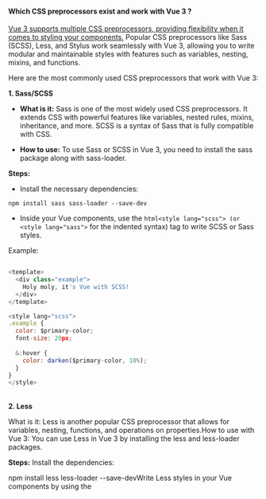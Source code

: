 <h4>Which CSS preprocessors exist and work with Vue 3 ?</h4>

<ins>Vue 3 supports multiple CSS preprocessors, providing flexibility when it comes to styling your components.</ins> Popular CSS preprocessors like Sass (SCSS), Less, and Stylus work seamlessly with Vue 3, allowing you to write modular and maintainable styles with features such as variables, nesting, mixins, and functions.

Here are the most commonly used CSS preprocessors that work with Vue 3:

**1. Sass/SCSS**</br>
- **What is it:** Sass is one of the most widely used CSS preprocessors. It extends CSS with powerful features like variables, nested rules, mixins, inheritance, and more. SCSS is a syntax of Sass that is fully compatible with CSS.

- **How to use:** To use Sass or SCSS in Vue 3, you need to install the sass package along with sass-loader.

**Steps:**

- Install the necessary dependencies:

```
npm install sass sass-loader --save-dev
```
- Inside your Vue components, use the ``` html<style lang="scss"> (or <style lang="sass"> ``` for the indented syntax) tag to write SCSS or Sass styles.

Example:
```js

<template>
  <div class="example">
    Holy moly, it's Vue with SCSS!
  </div>
</template>

<style lang="scss">
.example {
  color: $primary-color;
  font-size: 20px;
  
  &:hover {
    color: darken($primary-color, 10%);
  }
}
</style>
```



&nbsp;</br>
**2. Less**

What is it: Less is another popular CSS preprocessor that allows for variables, nesting, functions, and operations on properties.How to use with Vue 3: You can use Less in Vue 3 by installing the less and less-loader packages.


**Steps:** 
Install the dependencies:

npm install less less-loader --save-devWrite Less styles in your Vue components by using the <style lang="less"> tag.

**Example:**
```js
<template>
  <div class="example">
    Hello, Vue with Less!
  </div>
</template>

<style lang="less">
@primary-color: #42b983;

.example {
  color: @primary-color;
  font-size: 20px;

  &:hover {
    color: darken(@primary-color, 10%);
  }
}
</style>
```


Vue 3 supports multiple CSS preprocessors, providing flexibility when it comes to styling your components. Popular CSS preprocessors like **Sass (SCSS)**, **Less**, and **Stylus** work seamlessly with Vue 3, allowing you to write modular and maintainable styles with features such as variables, nesting, mixins, and functions.

Here are the most commonly used CSS preprocessors that work with Vue 3:

### 1. **Sass/SCSS**
   - **What it is**: Sass is one of the most widely used CSS preprocessors. It extends CSS with powerful features like variables, nested rules, mixins, inheritance, and more. SCSS is a syntax of Sass that is fully compatible with CSS.
   - **How to use with Vue 3**: To use Sass or SCSS in Vue 3, you need to install the `sass` package along with `sass-loader`.

     #### Steps:
     1. Install the necessary dependencies:
        ```bash
        npm install sass sass-loader --save-dev
        ```

     2. Inside your Vue components, use the `<style lang="scss">` (or `<style lang="sass">` for the indented syntax) tag to write SCSS or Sass styles.

     #### Example:
     ```vue
     <template>
       <div class="example">
         Hello, Vue with SCSS!
       </div>
     </template>

     <style lang="scss">
     .example {
       color: $primary-color;
       font-size: 20px;
       
       &:hover {
         color: darken($primary-color, 10%);
       }
     }
     </style>
     ```

### 2. **Less**
   - **What it is**: Less is another popular CSS preprocessor that allows for variables, nesting, functions, and operations on properties.
   - **How to use with Vue 3**: You can use Less in Vue 3 by installing the `less` and `less-loader` packages.

     #### Steps:
     1. Install the dependencies:
        ```bash
        npm install less less-loader --save-dev
        ```

     2. Write Less styles in your Vue components by using the `<style lang="less">` tag.

     #### Example:
     ```vue
     <template>
       <div class="example">
         Hello, Vue with Less!
       </div>
     </template>

     <style lang="less">
     @primary-color: #42b983;

     .example {
       color: @primary-color;
       font-size: 20px;

       &:hover {
         color: darken(@primary-color, 10%);
       }
     }
     </style>
     ```

### 3. **Stylus**
   - **What it is**: Stylus is a more flexible and forgiving CSS preprocessor, known for its minimal syntax and powerful features like variables, mixins, and conditionals.
   - **How to use with Vue 3**: Stylus can be integrated into Vue 3 by installing the `stylus` and `stylus-loader` packages.

     #### Steps:
     1. Install the dependencies:
        ```bash
        npm install stylus stylus-loader --save-dev
        ```

     2. Use the `<style lang="stylus">` tag in your Vue components to write Stylus code.

     #### Example:
     ```vue
     <template>
       <div class="example">
         Hello, Vue with Stylus!
       </div>
     </template>

     <style lang="stylus">
     primary-color = #42b983

     .example
       color primary-color
       font-size 20px

       &:hover
         color darken(primary-color, 10%)
     </style>
     ```

### 4. **PostCSS**
   - **What it is**: PostCSS is not a preprocessor in the traditional sense, but it processes your CSS with JavaScript plugins. It can be used to add features like CSS variables, autoprefixing, and future CSS syntax (e.g., nesting). PostCSS is often used in modern projects as part of a build pipeline.
   - **How to use with Vue 3**: Vue CLI includes PostCSS by default, but you can configure it or add custom PostCSS plugins by creating a `postcss.config.js` file in your project.

     #### Example:
     1. Install any desired PostCSS plugins (e.g., `postcss-nested` for nesting):
        ```bash
        npm install postcss-nested --save-dev
        ```

     2. Create a `postcss.config.js` file:
        ```javascript
        module.exports = {
          plugins: [
            require('postcss-nested')
          ]
        };
        ```

     3. Use standard CSS or enhanced syntax with PostCSS.

     ```vue
     <style>
     .example {
       color: red;

       .child {
         color: blue;
       }
     }
     </style>
     ```

### 5. **Tailwind CSS (Utility-first CSS Framework using PostCSS)**
   - **What it is**: While not a traditional CSS preprocessor, **Tailwind CSS** is a utility-first CSS framework that is often used with Vue 3. It's built on PostCSS and lets you create custom designs by composing utility classes.
   - **How to use with Vue 3**: Install and configure Tailwind CSS in your Vue 3 project using `postcss`.

     #### Steps:
     1. Install Tailwind CSS:
        ```bash
        npm install tailwindcss postcss autoprefixer --save-dev
        ```

     2. Initialize Tailwind:
        ```bash
        npx tailwindcss init
        ```

     3. Use Tailwind's utility classes directly in your Vue templates:
     ```vue
     <template>
       <div class="bg-blue-500 text-white p-4">
         Hello, Vue with Tailwind!
       </div>
     </template>
     ```

### Summary of CSS Preprocessors Working with Vue 3:
- **Sass/SCSS** (`sass`, `sass-loader`)
- **Less** (`less`, `less-loader`)
- **Stylus** (`stylus`, `stylus-loader`)
- **PostCSS** (via PostCSS plugins, `postcss` package)
- **Tailwind CSS** (utility-first framework, built on PostCSS)

Each of these preprocessors can be integrated easily with Vue 3 and offers different features, depending on the needs of your project. For typical usage, you just need to install the corresponding loader and start writing your preprocessor-specific syntax inside Vue's `<style>` tags.